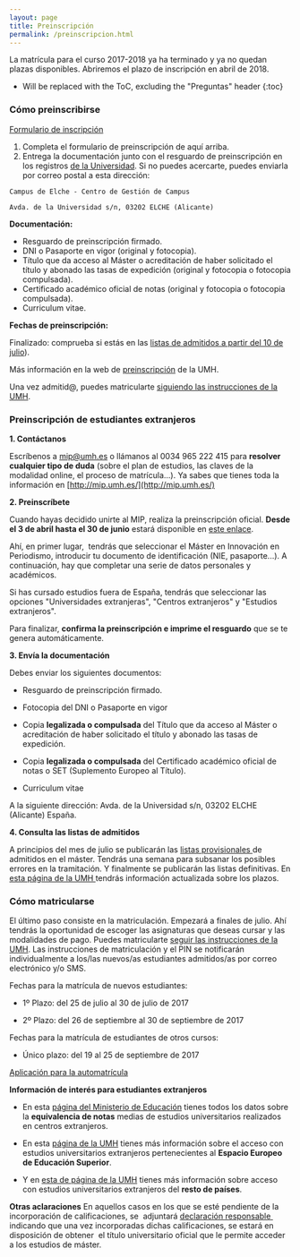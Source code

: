 ```yaml
---
layout: page
title: Preinscripción
permalink: /preinscripcion.html
---
```


La matrícula para el curso 2017-2018 ya ha terminado y ya no quedan plazas disponibles. Abriremos el plazo de inscripción en abril de 2018.

* Will be replaced with the ToC, excluding the "Preguntas" header
{:toc}

### Cómo preinscribirse

<div class="card text-center">
  <div class="card-block">
    <a href="https://universite.umh.es/pop/preins_acceso.asp" class="btn btn-primary btn-lg btn-block">Formulario de inscripción</a>
  </div>
</div>

1. Completa el formulario de preinscripción de aquí arriba.
2. Entrega la documentación junto con el resguardo de preinscripción en los registros [de la Universidad](http://www.umh.es/contenido/Estudiantes/:CEGECA/datos_es.html). Si no puedes acercarte, puedes enviarla por correo postal a esta dirección:

``Campus de Elche - Centro de Gestión de Campus`` 

``Avda. de la Universidad s/n, 03202 ELCHE (Alicante)``

**Documentación:**

-   Resguardo de preinscripción firmado.
-   DNI o Pasaporte en vigor (original y fotocopia).
-   Título que da acceso al Máster o acreditación de haber solicitado el título y abonado las tasas de expedición (original y fotocopia o fotocopia compulsada).
-   Certificado académico oficial de notas (original y fotocopia o fotocopia compulsada).
-   Curriculum vitae.

**Fechas de preinscripción:**

Finalizado: comprueba si estás en las [listas de admitidos a partir del 10 de julio](http://estudios.umh.es/lista-provisional-admitidos-en-master-universitario/)).

Más información en la web de [preinscripción](http://estudios.umh.es/acceso/masters/preinscripcion/) de la UMH.

Una vez admitid@, puedes matricularte [siguiendo las instrucciones de la UMH](http://estudios.umh.es/matriculacion/matricula-de-masters/).

### Preinscripción de estudiantes extranjeros

**1. Contáctanos**

Escríbenos a [mip@umh.es](mailto:mip@umh.es) o llámanos al 0034 965 222 415 para **resolver cualquier tipo de duda** (sobre el plan de estudios, las claves de la modalidad online, el proceso de matrícula...). Ya sabes que tienes toda la información en [http://mip.umh.es/](http://mip.umh.es/)

**2. Preinscríbete**

Cuando hayas decidido unirte al MIP, realiza la preinscripción oficial. **Desde el 3 de abril hasta el 30 de junio** estará disponible en [este enlace](http://universite.umh.es/pop/preins_error.asp?error=En%20estos%20momentos%20no%20hay%20plazos%20de%20matr%EDcula%20abiertos%20para%20ning%FAn%20estudio%20oficial). 

Ahí, en primer lugar,  tendrás que seleccionar el Máster en Innovación en Periodismo, introducir tu documento de identificación (NIE, pasaporte...). A continuación, hay que completar una serie de datos personales y académicos. 

Si has cursado estudios fuera de España, tendrás que seleccionar las opciones "Universidades extranjeras", "Centros extranjeros" y "Estudios extranjeros".

Para finalizar, **confirma la preinscripción e imprime el resguardo** que se te genera automáticamente.

**3. Envía la documentación**

Debes enviar los siguientes documentos:

* Resguardo de preinscripción firmado.

* Fotocopia del DNI o Pasaporte en vigor

* Copia **legalizada o compulsada** del Título que da acceso al Máster o acreditación de haber solicitado el título y abonado las tasas de expedición.

* Copia **legalizada o compulsada** del Certificado académico oficial de notas o SET (Suplemento Europeo al Título).

* Curriculum vitae

A la siguiente dirección: Avda. de la Universidad s/n, 03202 ELCHE (Alicante) España.

**4. Consulta las listas de admitidos**

A principios del mes de julio se publicarán las [listas provisionales ](http://estudios.umh.es/lista-provisional-admitidos-en-master-universitario/)de admitidos en el máster. Tendrás una semana para subsanar los posibles errores en la tramitación. Y finalmente se publicarán las listas definitivas. En [esta página de la UMH ](http://estudios.umh.es/acceso/masters/preinscripcion/plazos-publicacion-listas-y-subsanaciones/plazos-publicacion-listas/)tendrás información actualizada sobre los plazos.

### Cómo matricularse

El último paso consiste en la matriculación. Empezará a finales de julio. Ahí tendrás la oportunidad de escoger las asignaturas que deseas cursar y las modalidades de pago. Puedes matricularte [seguir las instrucciones de la UMH](http://estudios.umh.es/matriculacion/matricula-de-masters/). Las instrucciones de matriculación y el PIN se notificarán individualmente a los/las nuevos/as estudiantes admitidos/as por correo electrónico y/o SMS.

Fechas para la matrícula de nuevos estudiantes:

- 1º Plazo:  del 25 de julio al 30 de julio de 2017

- 2º Plazo: del 26 de septiembre al 30 de septiembre de 2017  

Fechas para la matrícula de estudiantes de otros cursos:

- Único plazo: del 19 al 25 de septiembre de 2017

<div class="card text-center">
  <div class="card-block">
    <a href="https://matricula.umh.es/" class="btn btn-primary btn-lg btn-block">Aplicación para la automatrícula</a>
  </div>
</div>


**Información de interés para estudiantes extranjeros**

* En esta [página del Ministerio de Educación](http://www.mecd.gob.es/mecd/servicios-al-ciudadano-mecd/catalogo/general/educacion/203615/ficha.html) tienes todos los datos sobre la **equivalencia de notas** medias de estudios universitarios realizados en centros extranjeros.

* En esta [página de la UMH](http://estudios.umh.es/acceso/masters/acceso-con-estudios-universitarios-extranjeros/espacio-europeo-de-educacion-superior/) tienes más información sobre el acceso con estudios universitarios extranjeros pertenecientes al **Espacio Europeo de Educación Superior**.

* Y en [esta de página de la UMH](http://estudios.umh.es/acceso/masters/acceso-con-estudios-universitarios-extranjeros/resto-de-paises/) tienes más información sobre acceso con estudios universitarios extranjeros del **resto de países**.

**Otras aclaraciones**
En aquellos casos en los que se esté pendiente de la incorporación de calificaciones, se  adjuntará [declaración responsable  ](http://estudios.umh.es/files/2017/02/Declaracion-responsable.pdf)indicando que una vez incorporadas dichas calificaciones, se estará en disposición de obtener  el título universitario oficial que le permite acceder a los estudios de máster.


